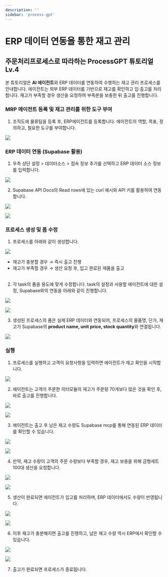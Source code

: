 ```yaml
---
description: ''
sidebar: 'process-gpt'
---
```


# ERP 데이터 연동을 통한 재고 관리

## 주문처리프로세스로 따라하는 ProcessGPT 튜토리얼 Lv.4

본 튜토리얼은 **AI 에이전트**와 ERP 데이터를 연동하여 수행하는 재고 관리 프로세스를 안내합니다. 
에이전트는 외부 ERP 데이터를 기반으로 재고를 확인하고 입·출고를 처리합니다. 재고가 부족할 경우 생산을 요청하여 부족분을 보충한 뒤 출고를 진행합니다.


### MRP 에이전트 등록 및 재고 관리를 위한 도구 부여

1. 조직도에 물류팀을 등록 후, ERP에이전트를 등록합니다. 에이전트의 역할, 목표, 정의하고, 필요한 도구를 부여합니다.

![](../../uengine-image/process-gpt/tutorial/lv4-1.png)
<br>


### ERP 데이터 연동 (Supabase 활용)

1. 우측 상단 설정 > 데이터소스 > 접속 정보 추가를 선택하고 ERP 데이터 소스 정보를 입력합니다.

![](../../uengine-image/process-gpt/tutorial/lv4-2.png)
<br>

2. Supabase API Docs의 Read rows에 있는 curl 예시와 API 키를 활용하여 연동합니다.

![](../../uengine-image/process-gpt/tutorial/lv4-3.png)
<br>

![](../../uengine-image/process-gpt/tutorial/lv4-17.JPG)
<br>



### 프로세스 생성 및 폼 수정

1. 프로세스를 아래와 같이 생성합니다. 

![](../../uengine-image/process-gpt/tutorial/lv4-4.png)
- 재고가 충분할 경우 → 즉시 출고 진행
- 재고가 부족할 경우 → 생산 요청 후, 입고 완료된 제품을 출고
<br><br>

2. 각 task의 폼을 용도에 맞게 수정합니다. task의 설정과 사용할 에이전트에 대한 설정, Supabase와의 연동을 아래와 같이 진행합니다.

![](../../uengine-image/process-gpt/tutorial/lv4-19.JPG)
<br>

![](../../uengine-image/process-gpt/tutorial/lv4-20.png)
<br>


3. 생성된 프로세스의 폼은 실제 ERP 데이터와 연동되어, 프로세스의 물품명, 단가, 재고가 Supabase의 **product name, unit price, stock quantity**와 연결됩니다.

![](../../uengine-image/process-gpt/tutorial/lv4-6.png)
<br>


### 실행

1. 프로세스를 실행하고 고객의 요청사항을 입력하면 에이전트가 재고 확인을 시작합니다.

![](../../uengine-image/process-gpt/tutorial/lv4-7.png)
<br>

2. 에이전트는 고객이 주문한 히터모듈의 재고가 주문량 70개보다 많은 것을 확인 후, 바로 출고를 진행합니다.

![](../../uengine-image/process-gpt/tutorial/lv4-8.png)

![](../../uengine-image/process-gpt/tutorial/lv4-9.png)
<br>

3. 에이전트는 출고 후 남은 재고 수량도 Supabase mcp를 통해 연동된 ERP 데이터를 확인할 수 있습니다.

![](../../uengine-image/process-gpt/tutorial/lv4-10.png)

![](../../uengine-image/process-gpt/tutorial/lv4-11.png)
<br>

4. 만약, 재고 수량이 고객의 주문 수량보다 부족할 경우, 재고 보충을 위해 금형세트 100대 생산을 요청합니다.

![](../../uengine-image/process-gpt/tutorial/lv4-12.png)

![](../../uengine-image/process-gpt/tutorial/lv4-13.png)
<br>

5. 생산이 완료되면 에이전트가 입고를 처리하며, ERP 데이터에서도 수량이 반영됩니다.

![](../../uengine-image/process-gpt/tutorial/lv4-14.png)

![](../../uengine-image/process-gpt/tutorial/lv4-15.png)
<br>

6. 이후 재고가 충분해지면 출고를 진행하고, 남은 재고 수량 역시 ERP에서 확인할 수 있습니다.

![](../../uengine-image/process-gpt/tutorial/lv4-14.png)

![](../../uengine-image/process-gpt/tutorial/lv4-16.png)
<br>

7. 출고가 완료되면 프로세스가 종료됩니다.

